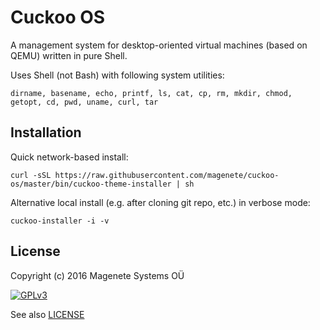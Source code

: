 Cuckoo OS
======

A management system for desktop-oriented virtual machines (based on QEMU) written in pure Shell.

Uses Shell (not Bash) with following system utilities:

    dirname, basename, echo, printf, ls, cat, cp, rm, mkdir, chmod, getopt, cd, pwd, uname, curl, tar


Installation
------------

Quick network-based install:

    curl -sSL https://raw.githubusercontent.com/magenete/cuckoo-os/master/bin/cuckoo-theme-installer | sh

Alternative local install (e.g. after cloning git repo, etc.) in verbose mode:

    cuckoo-installer -i -v


License
-------

Copyright (c) 2016 Magenete Systems OÜ

[![GPLv3](http://www.gnu.org/graphics/gplv3-88x31.png)](http://www.gnu.org/licenses/gpl-3.0.txt)

See also [LICENSE](LICENSE)
